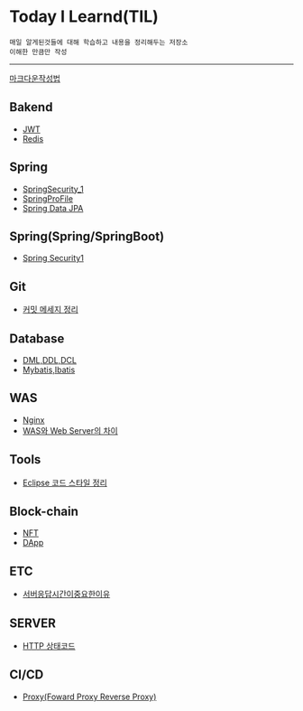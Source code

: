 # Today I Learnd(TIL)

```
매일 알게된것들에 대해 학습하고 내용을 정리해두는 저장소
이해한 만큼만 작성
```
--- 
[마크다운작성법](https://gist.github.com/ihoneymon/652be052a0727ad59601)

## Bakend
* [JWT](https://github.com/SohyeonP/TIL/blob/main/Backend/JWT.md)
* [Redis](https://github.com/SohyeonP/TIL/blob/main/Backend/Redis.md)
## Spring
* [SpringSecurity_1](https://github.com/SohyeonP/TIL/blob/main/spring/SpringSecurity_1.md)
* [SpringProFile](https://github.com/SohyeonP/TIL/blob/main/spring/Spring_Profile.md)
* [Spring Data JPA]()

## Spring(Spring/SpringBoot)
* [Spring Security1](https://github.com/SohyeonP/TIL/blob/main/spring/SpringSecurity_1.md)


## Git
* [커밋 메세지 정리](https://github.com/SohyeonP/TIL/blob/main/Git/commitmsg.md)

## Database
* [DML,DDL,DCL](https://github.com/SohyeonP/TIL/blob/main/Database/DCL.md)
* [Mybatis,Ibatis](https://github.com/SohyeonP/TIL/blob/main/Database/MybatisvsIbatis.md)

## WAS
* [Nginx]()
* [WAS와 Web Server의 차이]()

## Tools
* [Eclipse 코드 스타일 정리]()

## Block-chain
* [NFT](https://github.com/SohyeonP/TIL/blob/main/blockchain/nft.md)
* [DApp](https://github.com/SohyeonP/TIL/blob/main/blockchain/dapp.md)
## ETC
* [서버응답시간이중요한이유](https://github.com/SohyeonP/TIL/blob/main/ETC/%EC%84%9C%EB%B2%84%EC%9D%91%EB%8B%B5%EC%8B%9C%EA%B0%84%EC%9D%B4%EC%A4%91%EC%9A%94%ED%95%9C%EC%9D%B4%EC%9C%A0.md)

## SERVER
* [HTTP 상태코드](https://github.com/SohyeonP/TIL/blob/main/Server/HtttStatusCode.md)

## CI/CD
* [Proxy(Foward Proxy Reverse Proxy)](https://github.com/SohyeonP/TIL/blob/main/CI/CD/Proxy.md)
